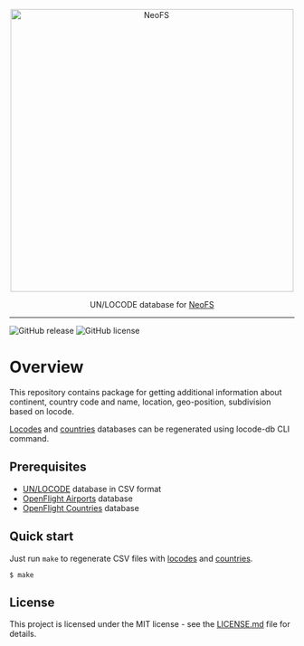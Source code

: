 <p align="center">
<img src="./.github/logo.svg" width="500px" alt="NeoFS">
</p>
<p align="center">
  UN/LOCODE database for <a href="https://fs.neo.org">NeoFS</a>
</p>

---
![GitHub release](https://img.shields.io/github/release/nspcc-dev/neofs-locode-db.svg)
![GitHub license](https://img.shields.io/github/license/nspcc-dev/neofs-locode-db.svg?style=popout)

# Overview

This repository contains package for getting additional information about continent, country code and name, location, geo-position, subdivision based on locode.

[Locodes](https://github.com/nspcc-dev/locode-db/locodedb/locodes.csv.gz) and [countries](https://github.com/nspcc-dev/locode-db/locodedb/countries.csv.gz) databases can be regenerated using locode-db CLI command.

## Prerequisites

- [UN/LOCODE](https://unece.org/trade/cefact/UNLOCODE-Download)
  database in CSV format
- [OpenFlight Airports](https://raw.githubusercontent.com/jpatokal/openflights/master/data/airports.dat)
  database
- [OpenFlight Countries](https://raw.githubusercontent.com/jpatokal/openflights/master/data/countries.dat)
  database

## Quick start

Just run `make` to regenerate CSV files with [locodes](https://github.com/nspcc-dev/locode-db/locodedb/locodes.csv.gz) and [countries](https://github.com/nspcc-dev/locode-db/locodedb/countries.csv.gz).

``` shell
$ make
```
## License

This project is licensed under the MIT license - see the [LICENSE.md](LICENSE.md)
file for details.
